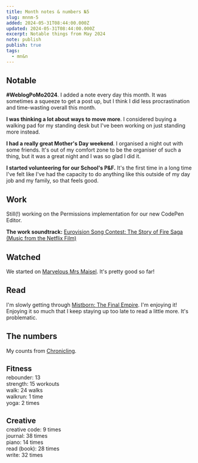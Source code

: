 ```yaml
---
title: Month notes & numbers №5
slug: mnnm-5
added: 2024-05-31T08:44:00.000Z
updated: 2024-05-31T08:44:00.000Z
excerpt: Notable things from May 2024
note: publish
publish: true
tags:
  - mn&n
---
```


## Notable

**#WeblogPoMo2024**. I added a note every day this month. It was sometimes a squeeze to get a post up, but I think I did less procrastination and time-wasting overall this month. 

**I was thinking a lot about ways to move more**. I considered buying a walking pad for my standing desk but I've been working on just standing more instead.

**I had a really great Mother's Day weekend**. I organised a night out with some friends. It's out of my comfort zone to be the organiser of such a thing, but it was a great night and I was so glad I did it.

**I started volunteering for our School's P&F.** It's the first time in a long time I've felt like I've had the capacity to do anything like this outside of my day job and my family, so that feels good.

## Work

Still(!) working on the Permissions implementation for our new CodePen Editor. 

**The work soundtrack:** [Eurovision Song Contest: The Story of Fire Saga (Music from the Netflix Film)](https://open.spotify.com/album/0u6ppFo3gWA3vTiGeDTWXl?si=HMR-pnJMTT6JUPCWi-er6A)

## Watched

We started on [Marvelous Mrs Maisel](https://www.imdb.com/title/tt5788792/). It's pretty good so far!

## Read

I'm slowly getting through [Mistborn: The Final Empire](https://en.wikipedia.org/wiki/Mistborn:_The_Final_Empire). I'm enjoying it! Enjoying it so much that I keep staying up too late to read a little more. It's problematic.

## The numbers

My counts from [Chronicling](/chronicling/).

<h3 style="margin-bottom: 0.2rem; font-size: 1.2rem;">Fitness</h3>
<ul style="list-style: none; margin: 0; padding: 0;">
  <li>rebounder: 13</li>
  <li>strength: 15 workouts</li>
  <li>walk: 24 walks</li>
  <li>walkrun: 1 time</li>
  <li>yoga: 2 times</li>
</ul>

<h3 style="margin-bottom: 0.2rem; font-size: 1.2rem;">Creative</h3>
<ul style="list-style: none; margin: 0; padding: 0;">
<li>creative code: 9 times</li>
<li>journal: 38 times</li>
<li>piano: 14 times</li>
<li>read (book): 28 times</li>
<li>write: 32 times</li>
</ul>
